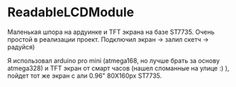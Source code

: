 # ReadableLCDModule
Маленькая шпора на ардуинке и TFT экрана на базе ST7735.
Очень простой в реализации проект.
Подключил экран -> залил скетч -> радуйся)

Я использовал arduino pro mini (atmega168, но лучше брать за основу atmega328) и TFT экран от смарт часов (нашел сломанные на улице :) ), 
пойдет тот же экран с али 0.96" 80X160px ST7735.
